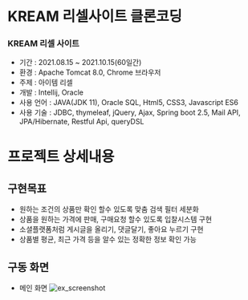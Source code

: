 # KREAM 리셀사이트 클론코딩

### KREAM 리셀 사이트

* 기간 : 2021.08.15 ~ 2021.10.15(60일간)
* 환경 : Apache Tomcat 8.0, Chrome 브라우저
* 주제 : 아이템 리셀
* 개발 : Intellij, Oracle
* 사용 언어 : JAVA(JDK 11), Oracle SQL, Html5, CSS3, Javascript ES6
* 사용 기술 : JDBC, thymeleaf, jQuery, Ajax, Spring boot 2.5, Mail API, JPA/Hibernate, Restful Api, queryDSL

# 프로젝트 상세내용

## 구현목표
+ 원하는 조건의 상품만 확인 할수 있도록 맞춤 검색 필터 세분화
+ 상품을 원하는 가격에 판매, 구매요청 할수 있도록 입찰시스템 구현
+ 소셜플랫폼처럼 게시글을 올리기, 댓글달기, 좋아요 누르기 구현
+ 상품별 평균, 최근 가격 등을 알수 있는 정확한 정보 확인 가능

## 구동 화면
  * 메인 화면
![ex_screenshot](/이미지/.png)
